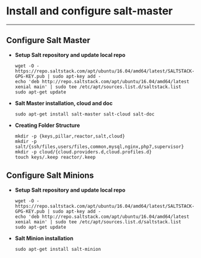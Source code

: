 # Install and configure salt-master
----

## Configure Salt Master


- **Setup Salt repository and update local repo**

	```
	wget -O - https://repo.saltstack.com/apt/ubuntu/16.04/amd64/latest/SALTSTACK-GPG-KEY.pub | sudo apt-key add -
	echo 'deb http://repo.saltstack.com/apt/ubuntu/16.04/amd64/latest xenial main' | sudo tee /etc/apt/sources.list.d/saltstack.list
	sudo apt-get update
	```

- **Salt Master installation, cloud and doc**

	```
	sudo apt-get install salt-master salt-cloud salt-doc
	```

- **Creating Folder Structure**

	```
	mkdir -p {keys,pillar,reactor,salt,cloud}
	mkdir -p salt/{ssh/files,users/files,common,mysql,nginx,php7,supervisor}
	mkdir -p cloud/{cloud.providers.d,cloud.profiles.d}
	touch keys/.keep reactor/.keep
	```

## Configure Salt Minions

- **Setup Salt repository and update local repo**

	```
	wget -O - https://repo.saltstack.com/apt/ubuntu/16.04/amd64/latest/SALTSTACK-GPG-KEY.pub | sudo apt-key add -
	echo 'deb http://repo.saltstack.com/apt/ubuntu/16.04/amd64/latest xenial main' | sudo tee /etc/apt/sources.list.d/saltstack.list
	sudo apt-get update
	```

- **Salt Minion installation**

	```
	sudo apt-get install salt-minion
	```